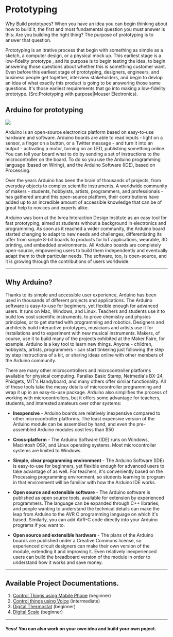 # Prototyping

Why Build prototypes? When you have an idea you can begin thinking about how to build it, the first and most fundamental question you must answer is this: Are you building the right thing? The purpose of prototyping is to answer that question.

Prototyping is an itrative process that begin with something as simple as a sketch, a computer design, or a physical mock up. This earliest stage is a low-fidelity prototype , and its purpose is to begin testing the idea, to begin answering those questions about whether this is something customer want. Even before this earliest stage of prototyping, designers, engineers, and business people get together, interview stakeholders, and begin to devlop an idea of what exactly this product is going to be answering those same questions. It's those earliest requirements that go into making a low-fidelity prototype. (Src:Prototyping with purpose|Mouser Electronics).

## Arduino for prototyping

![](https://www.arduino.cc/en/uploads/Trademark/ArduinoCommunityLogo.png)

Arduino is an open-source electronics platform based on easy-to-use hardware and software. Arduino boards are able to read inputs - light on a sensor, a finger on a button, or a Twitter message - and turn it into an output - activating a motor, turning on an LED, publishing something online. You can tell your board what to do by sending a set of instructions to the microcontroller on the board. To do so you use the Arduino programming language (based on Wiring), and the Arduino Software (IDE), based on Processing.

Over the years Arduino has been the brain of thousands of projects, from everyday objects to complex scientific instruments. A worldwide community of makers - students, hobbyists, artists, programmers, and professionals - has gathered around this open-source platform, their contributions have added up to an incredible amount of accessible knowledge that can be of great help to novices and experts alike.

Arduino was born at the Ivrea Interaction Design Institute as an easy tool for fast prototyping, aimed at students without a background in electronics and programming. As soon as it reached a wider community, the Arduino board started changing to adapt to new needs and challenges, differentiating its offer from simple 8-bit boards to products for IoT applications, wearable, 3D printing, and embedded environments. All Arduino boards are completely open-source, empowering users to build them independently and eventually adapt them to their particular needs. The software, too, is open-source, and it is growing through the contributions of users worldwide.

<hr>

## Why Arduino?

Thanks to its simple and accessible user experience, Arduino has been used in thousands of different projects and applications. The Arduino software is easy-to-use for beginners, yet flexible enough for advanced users. It runs on Mac, Windows, and Linux. Teachers and students use it to build low cost scientific instruments, to prove chemistry and physics principles, or to get started with programming and robotics. Designers and architects build interactive prototypes, musicians and artists use it for installations and to experiment with new musical instruments. Makers, of course, use it to build many of the projects exhibited at the Maker Faire, for example. Arduino is a key tool to learn new things. Anyone - children, hobbyists, artists, programmers - can start tinkering just following the step by step instructions of a kit, or sharing ideas online with other members of the Arduino community.

There are many other microcontrollers and microcontroller platforms available for physical computing. Parallax Basic Stamp, Netmedia's BX-24, Phidgets, MIT's Handyboard, and many others offer similar functionality. All of these tools take the messy details of microcontroller programming and wrap it up in an easy-to-use package. Arduino also simplifies the process of working with microcontrollers, but it offers some advantage for teachers, students, and interested amateurs over other systems:

* **Inexpensive** - Arduino boards are relatively inexpensive compared to other microcontroller platforms. The least expensive version of the Arduino module can be assembled by hand, and even the pre-assembled Arduino modules cost less than $50 

* **Cross-platform** - The Arduino Software (IDE) runs on Windows, Macintosh OSX, and Linux operating systems. Most microcontroller systems are limited to Windows.

* **Simple, clear programming environment** - The Arduino Software (IDE) is easy-to-use for beginners, yet flexible enough for advanced users to take advantage of as well. For teachers, it's conveniently based on the Processing programming environment, so students learning to program in that environment will be familiar with how the Arduino IDE works.

* **Open source and extensible software** - The Arduino software is published as open source tools, available for extension by experienced programmers. The language can be expanded through C++ libraries, and people wanting to understand the technical details can make the leap from Arduino to the AVR C programming language on which it's based. Similarly, you can add AVR-C code directly into your Arduino programs if you want to.

* **Open source and extensible hardware** - The plans of the Arduino boards are published under a Creative Commons license, so experienced circuit designers can make their own version of the module, extending it and improving it. Even relatively inexperienced users can build the breadboard version of the module in order to understand how it works and save money.

<hr>



## Available Project Documentations. 


1. [Control Things using Mobile Phone](Control-Things-Using-Mobile-Phone/control-things-using-phone.md) (beginner)
2. [Control things using Voice](Control-Things-Using-Voice/control-things-using-voice.md) (intermediate)
3. [Digital Thermostat](Digital-Thermostat/digital-thermostat.md) (beginner)
4. [Digital Scale](Digital-Scale/digital-scale.md) (beginner)


<hr>

#### Yess! You can also work on your own idea and build your own poject.
